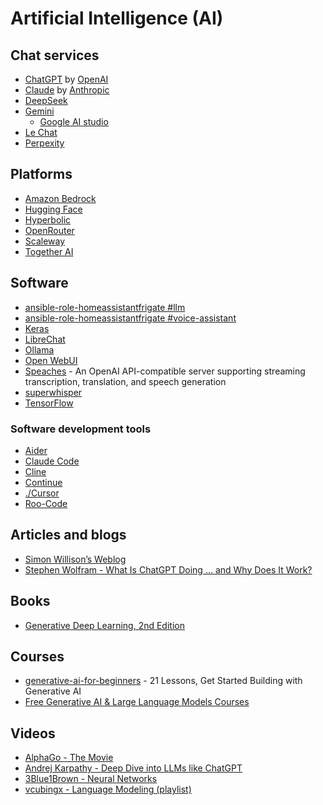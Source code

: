 # Artificial Intelligence (AI)

## Chat services

* [ChatGPT](https://chatgpt.com/) by [OpenAI](https://openai.com/)
* [Claude](https://claude.ai/new) by [Anthropic](https://www.anthropic.com/)
* [DeepSeek](https://chat.deepseek.com)
* [Gemini](https://gemini.google.com/)
  * [Google AI studio](https://aistudio.google.com/prompts/new_chat)
* [Le Chat](https://chat.mistral.ai/chat)
* [Perpexity](https://www.perplexity.ai/)

## Platforms

* [Amazon Bedrock](https://aws.amazon.com/bedrock/)
* [Hugging Face](https://huggingface.co/)
* [Hyperbolic](https://hyperbolic.xyz/)
* [OpenRouter](https://openrouter.ai/)
* [Scaleway](https://www.scaleway.com/)
* [Together AI](https://www.together.ai/)

## Software

* [ansible-role-homeassistantfrigate #llm](https://github.com/andornaut/ansible-ctrl/tree/master/roles/homeassistant-frigate#llm)
* [ansible-role-homeassistantfrigate #voice-assistant](https://github.com/andornaut/ansible-ctrl/tree/master/roles/homeassistant-frigate#voice-assistant)
* [Keras](https://keras.io/)
* [LibreChat](https://www.librechat.ai/)
* [Ollama](https://ollama.com/)
* [Open WebUI](https://openwebui.com/)
* [Speaches](https://speaches.ai/) - An OpenAI API-compatible server supporting streaming transcription, translation, and speech generation
* [superwhisper](https://superwhisper.com/)
* [TensorFlow](https://www.tensorflow.org/)

### Software development tools

* [Aider](https://aider.chat/)
* [Claude Code](https://docs.anthropic.com/en/docs/agents-and-tools/claude-code/overview)
* [Cline](https://github.com/cline/cline)
* [Continue](https://www.continue.dev/)
* [./Cursor](./cursor.md)
* [Roo-Code](https://github.com/RooVetGit/Roo-Code)

## Articles and blogs

* [Simon Willison’s Weblog](https://simonwillison.net/2025/Mar/11/using-llms-for-code/)
* [Stephen Wolfram - What Is ChatGPT Doing … and Why Does It Work?](https://writings.stephenwolfram.com/2023/02/what-is-chatgpt-doing-and-why-does-it-work/)

## Books

* [Generative Deep Learning, 2nd Edition](https://www.oreilly.com/library/view/generative-deep-learning/9781098134174/)
 
## Courses

* [generative-ai-for-beginners](https://github.com/microsoft/generative-ai-for-beginners) - 21 Lessons, Get Started Building with Generative AI
* [Free Generative AI & Large Language Models Courses](https://learn.activeloop.ai/)

## Videos

* [AlphaGo - The Movie](https://youtu.be/WXuK6gekU1Y?si=EuLOmjwqvATUdL2T)
* [Andrej Karpathy - Deep Dive into LLMs like ChatGPT](https://www.youtube.com/watch?v=7xTGNNLPyMI)
* [3Blue1Brown - Neural Networks](https://www.3blue1brown.com/topics/neural-networks)
* [vcubingx - Language Modeling (playlist)](https://www.youtube.com/watch?v=1il-s4mgNdI&list=PLyPKqVSnetmELS_I3FRfXZRKAxV5HB9fc)
